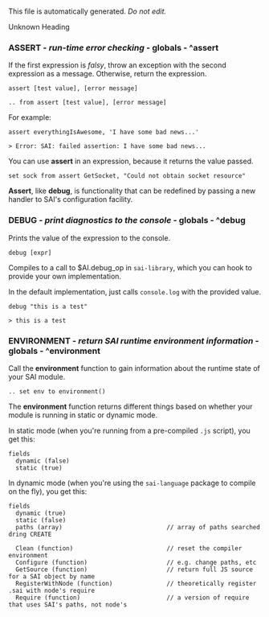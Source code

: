 # 

This file is automatically generated. _Do not edit._

Unknown Heading


### ASSERT - _run-time error checking_ - globals - ^assert

If the first expression is _falsy_, throw an exception with the second expression as a message.
Otherwise, return the expression.

    assert [test value], [error message]
    
    .. from assert [test value], [error message]

For example:

    assert everythingIsAwesome, 'I have some bad news...'

    > Error: SAI: failed assertion: I have some bad news...

You can use __assert__ in an expression, because it returns the value passed.

    set sock from assert GetSocket, "Could not obtain socket resource"

__Assert__, like __debug__, is functionality that can be redefined by passing a new handler
to SAI's configuration facility.



### DEBUG - _print diagnostics to the console_ - globals - ^debug

Prints the value of the expression to the console.

    debug [expr]

Compiles to a call to $AI.debug_op in `sai-library`, which you can hook to provide your own
implementation.

In the default implementation, just calls `console.log` with the provided value.

    debug "this is a test"

    > this is a test



### ENVIRONMENT - _return SAI runtime environment information_ - globals - ^environment

Call the __environment__ function to gain information about the runtime state of your SAI module.

    .. set env to environment()

The __environment__ function returns different things based on whether your module is running
in static or dynamic mode.

In static mode (when you're running from a pre-compiled `.js` script), you get this:

    fields
      dynamic (false)
      static (true)

In dynamic mode (when you're using the `sai-language` package to compile on the fly), you get this:

    fields
      dynamic (true)
      static (false)
      paths (array)                             // array of paths searched dring CREATE

      Clean (function)                          // reset the compiler environment
      Configure (function)                      // e.g. change paths, etc
      GetSource (function)                      // return full JS source for a SAI object by name
      RegisterWithNode (function)               // theoretically register .sai with node's require
      Require (function)                        // a version of require that uses SAI's paths, not node's



